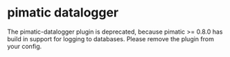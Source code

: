 pimatic datalogger
=======================

The pimatic-datalogger plugin is deprecated, because pimatic >= 0.8.0 has build in support
for logging to databases. Please remove the plugin from your config.